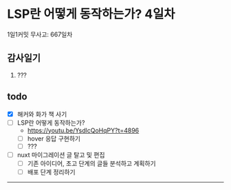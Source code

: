 # LSP란 어떻게 동작하는가? 4일차

1일1커밋 무사고: 667일차

## 감사일기

1. ???

## todo

- [x] 해커와 화가 책 사기
- [ ] LSP란 어떻게 동작하는가?
  - https://youtu.be/YsdlcQoHqPY?t=4896
  - [ ] hover 응답 구현하기
  - [ ] ???
- [ ] nuxt 마이그레이션 글 탈고 및 편집
  - [ ] 기존 아이디어, 초고 단계의 글들 분석하고 계획하기
  - [ ] 배포 단계 정리하기

---

